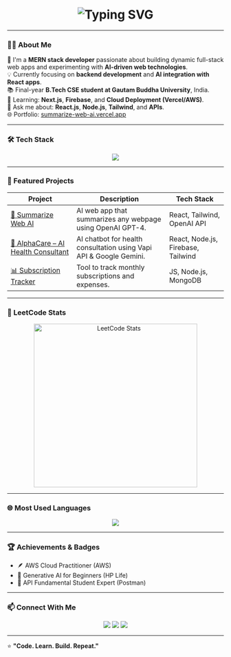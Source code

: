 <!-- 🌈 Animated Header -->
<h1 align="center">
  <img 
    src="https://readme-typing-svg.demolab.com?font=Fira+Code&weight=500&size=28&duration=3000&pause=800&color=00FFC6&center=true&vCenter=true&multiline=false&repeat=true&width=600&lines=Hey+%F0%9F%91%8B%2C+I'm+Chinnmaya+Karwal!;MERN+Stack+Developer+%F0%9F%92%BB;AI+%26+Web+Tech+Enthusiast+%F0%9F%A4%96" 
    alt="Typing SVG"
  />
</h1>

---

### 👨‍💻 About Me  
🎯 I'm a **MERN stack developer** passionate about building dynamic full-stack web apps and experimenting with **AI-driven web technologies**.  
💡 Currently focusing on **backend development** and **AI integration with React apps**.  
📚 Final-year **B.Tech CSE student at Gautam Buddha University**, India.  
🧠 Learning: **Next.js**, **Firebase**, and **Cloud Deployment (Vercel/AWS)**.  
💬 Ask me about: **React.js**, **Node.js**, **Tailwind**, and **APIs**.  
🌐 Portfolio: [summarize-web-ai.vercel.app](https://summarize-web-ai.vercel.app)

---

### 🛠️ Tech Stack  
<p align="center">
  <img src="https://skillicons.dev/icons?i=html,css,js,react,nodejs,express,mongodb,mysql,tailwind,git,github,vscode,postman,cpp,java,firebase" />
</p>

---

### 🚀 Featured Projects

| Project | Description | Tech Stack |
|----------|--------------|------------|
| [🧠 Summarize Web AI](https://summarize-web-ai.vercel.app/) | AI web app that summarizes any webpage using OpenAI GPT-4. | React, Tailwind, OpenAI API |
| [💬 AlphaCare – AI Health Consultant](https://alpha-care.vercel.app/) | AI chatbot for health consultation using Vapi API & Google Gemini. | React, Node.js, Firebase, Tailwind |
| [📊 Subscription Tracker](https://github.com/chinnmaya02/subscription-tracker) | Tool to track monthly subscriptions and expenses. | JS, Node.js, MongoDB |

---

### 🧩 LeetCode Stats  
<p align="center">
  <img src="https://leetcard.jacoblin.cool/chinnmaya-karwal?theme=dark&font=Baloo%202&ext=activity" alt="LeetCode Stats" width="380" />
</p>

---

### 🌐 Most Used Languages
<p align="center">
  <img src="https://github-readme-stats.vercel.app/api/top-langs/?username=chinnmaya02&layout=compact&theme=tokyonight&hide_border=true" />
</p>

---

### 🏆 Achievements & Badges  
- 🪶 AWS Cloud Practitioner (AWS)  
- 🤖 Generative AI for Beginners (HP Life)  
- 🧩 API Fundamental Student Expert (Postman)

---

### 📫 Connect With Me  
<p align="center">
  <a href="https://www.linkedin.com/in/chinnmaya-karwal-77aa85167"><img src="https://skillicons.dev/icons?i=linkedin" /></a>
  <a href="mailto:omkarwal200@gmail.com"><img src="https://skillicons.dev/icons?i=gmail" /></a>
  <a href="https://github.com/chinnmaya02"><img src="https://skillicons.dev/icons?i=github" /></a>
</p>

---

⭐ **"Code. Learn. Build. Repeat."**
